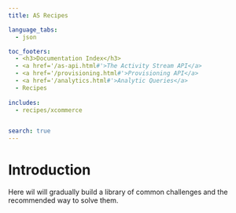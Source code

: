 ```yaml
---
title: AS Recipes

language_tabs:
  - json

toc_footers:
  - <h3>Documentation Index</h3>
  - <a href='/as-api.html#'>The Activity Stream API</a>
  - <a href='/provisioning.html#'>Provisioning API</a>
  - <a href='/analytics.html#'>Analytic Queries</a>
  - Recipes
  
includes:
  - recipes/xcommerce


search: true
---
```


# Introduction
Here wil will gradually build a library of common challenges and the recommended way to solve them.

